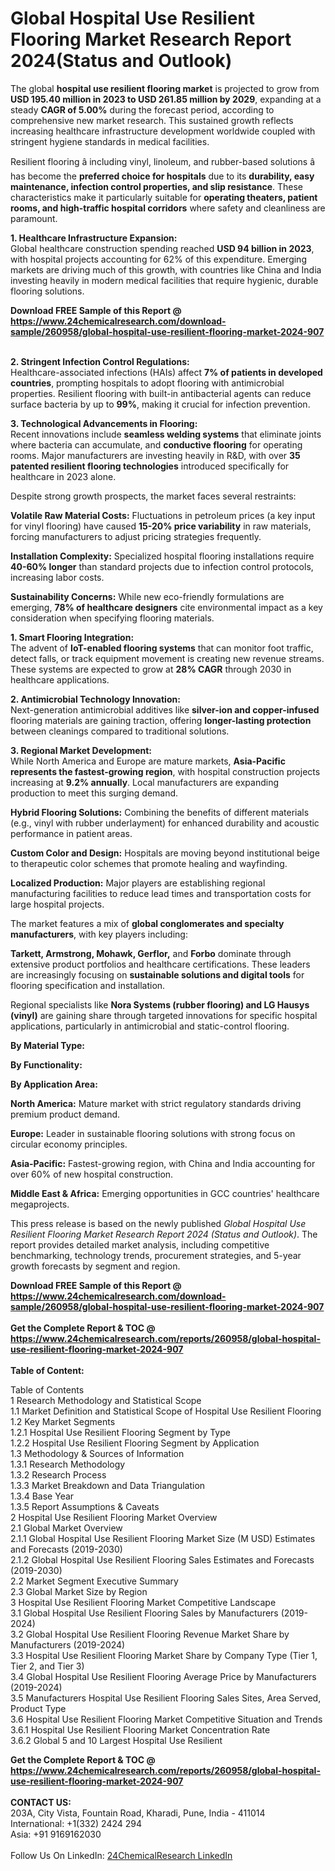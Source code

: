 <h1>Global Hospital Use Resilient Flooring Market Research Report 2024(Status and Outlook)</h1><p>The global <strong>hospital use resilient flooring market</strong> is projected to grow from <strong>USD 195.40 million in 2023 to USD 261.85 million by 2029</strong>, expanding at a steady <strong>CAGR of 5.00%</strong> during the forecast period, according to comprehensive new market research. This sustained growth reflects increasing healthcare infrastructure development worldwide coupled with stringent hygiene standards in medical facilities.</p><p>Resilient flooring â including vinyl, linoleum, and rubber-based solutions â has become the <strong>preferred choice for hospitals</strong> due to its <strong>durability, easy maintenance, infection control properties, and slip resistance</strong>. These characteristics make it particularly suitable for <strong>operating theaters, patient rooms, and high-traffic hospital corridors</strong> where safety and cleanliness are paramount.</p><p><strong>1. Healthcare Infrastructure Expansion:</strong><br>
Global healthcare construction spending reached <strong>USD 94 billion in 2023</strong>, with hospital projects accounting for 62% of this expenditure. Emerging markets are driving much of this growth, with countries like China and India investing heavily in modern medical facilities that require hygienic, durable flooring solutions.</p><div><b>Download FREE Sample of this Report @ 
            <a href="https://www.24chemicalresearch.com/download-sample/260958/global-hospital-use-resilient-flooring-market-2024-907">
            https://www.24chemicalresearch.com/download-sample/260958/global-hospital-use-resilient-flooring-market-2024-907</a></b></div><br><p><strong>2. Stringent Infection Control Regulations:</strong><br>
Healthcare-associated infections (HAIs) affect <strong>7% of patients in developed countries</strong>, prompting hospitals to adopt flooring with antimicrobial properties. Resilient flooring with built-in antibacterial agents can reduce surface bacteria by up to <strong>99%</strong>, making it crucial for infection prevention.</p><p><strong>3. Technological Advancements in Flooring:</strong><br>
Recent innovations include <strong>seamless welding systems</strong> that eliminate joints where bacteria can accumulate, and <strong>conductive flooring</strong> for operating rooms. Major manufacturers are investing heavily in R&amp;D, with over <strong>35 patented resilient flooring technologies</strong> introduced specifically for healthcare in 2023 alone.</p><p>Despite strong growth prospects, the market faces several restraints:</p><p><strong>Volatile Raw Material Costs:</strong> Fluctuations in petroleum prices (a key input for vinyl flooring) have caused <strong>15-20% price variability</strong> in raw materials, forcing manufacturers to adjust pricing strategies frequently.</p><p><strong>Installation Complexity:</strong> Specialized hospital flooring installations require <strong>40-60% longer</strong> than standard projects due to infection control protocols, increasing labor costs.</p><p><strong>Sustainability Concerns:</strong> While new eco-friendly formulations are emerging, <strong>78% of healthcare designers</strong> cite environmental impact as a key consideration when specifying flooring materials.</p><p><strong>1. Smart Flooring Integration:</strong><br>
The advent of <strong>IoT-enabled flooring systems</strong> that can monitor foot traffic, detect falls, or track equipment movement is creating new revenue streams. These systems are expected to grow at <strong>28% CAGR</strong> through 2030 in healthcare applications.</p><p><strong>2. Antimicrobial Technology Innovation:</strong><br>
Next-generation antimicrobial additives like <strong>silver-ion and copper-infused</strong> flooring materials are gaining traction, offering <strong>longer-lasting protection</strong> between cleanings compared to traditional solutions.</p><p><strong>3. Regional Market Development:</strong><br>
While North America and Europe are mature markets, <strong>Asia-Pacific represents the fastest-growing region</strong>, with hospital construction projects increasing at <strong>9.2% annually</strong>. Local manufacturers are expanding production to meet this surging demand.</p><p><strong>Hybrid Flooring Solutions:</strong> Combining the benefits of different materials (e.g., vinyl with rubber underlayment) for enhanced durability and acoustic performance in patient areas.</p><p><strong>Custom Color and Design:</strong> Hospitals are moving beyond institutional beige to therapeutic color schemes that promote healing and wayfinding.</p><p><strong>Localized Production:</strong> Major players are establishing regional manufacturing facilities to reduce lead times and transportation costs for large hospital projects.</p><p>The market features a mix of <strong>global conglomerates and specialty manufacturers</strong>, with key players including:</p><p><strong>Tarkett, Armstrong, Mohawk, Gerflor,</strong> and <strong>Forbo</strong> dominate through extensive product portfolios and healthcare certifications. These leaders are increasingly focusing on <strong>sustainable solutions and digital tools</strong> for flooring specification and installation.</p><p>Regional specialists like <strong>Nora Systems (rubber flooring) and LG Hausys (vinyl)</strong> are gaining share through targeted innovations for specific hospital applications, particularly in antimicrobial and static-control flooring.</p><p><strong>By Material Type:</strong></p><p><strong>By Functionality:</strong></p><p><strong>By Application Area:</strong></p><p><strong>North America:</strong> Mature market with strict regulatory standards driving premium product demand.</p><p><strong>Europe:</strong> Leader in sustainable flooring solutions with strong focus on circular economy principles.</p><p><strong>Asia-Pacific:</strong> Fastest-growing region, with China and India accounting for over 60% of new hospital construction.</p><p><strong>Middle East &amp; Africa:</strong> Emerging opportunities in GCC countries' healthcare megaprojects.</p><p>This press release is based on the newly published <em>Global Hospital Use Resilient Flooring Market Research Report 2024 (Status and Outlook)</em>. The report provides detailed market analysis, including competitive benchmarking, technology trends, procurement strategies, and 5-year growth forecasts by segment and region.</p><div><b>Download FREE Sample of this Report @ 
            <a href="https://www.24chemicalresearch.com/download-sample/260958/global-hospital-use-resilient-flooring-market-2024-907">
            https://www.24chemicalresearch.com/download-sample/260958/global-hospital-use-resilient-flooring-market-2024-907</a></b></div><br><div><b>Get the Complete Report & TOC @ 
            <a href="https://www.24chemicalresearch.com/reports/260958/global-hospital-use-resilient-flooring-market-2024-907">
            https://www.24chemicalresearch.com/reports/260958/global-hospital-use-resilient-flooring-market-2024-907</a></b></div><br>
            <b>Table of Content:</b><p>Table of Contents<br />
1 Research Methodology and Statistical Scope<br />
1.1 Market Definition and Statistical Scope of Hospital Use Resilient Flooring<br />
1.2 Key Market Segments<br />
1.2.1 Hospital Use Resilient Flooring Segment by Type<br />
1.2.2 Hospital Use Resilient Flooring Segment by Application<br />
1.3 Methodology & Sources of Information<br />
1.3.1 Research Methodology<br />
1.3.2 Research Process<br />
1.3.3 Market Breakdown and Data Triangulation<br />
1.3.4 Base Year<br />
1.3.5 Report Assumptions & Caveats<br />
2 Hospital Use Resilient Flooring Market Overview<br />
2.1 Global Market Overview<br />
2.1.1 Global Hospital Use Resilient Flooring Market Size (M USD) Estimates and Forecasts (2019-2030)<br />
2.1.2 Global Hospital Use Resilient Flooring Sales Estimates and Forecasts (2019-2030)<br />
2.2 Market Segment Executive Summary<br />
2.3 Global Market Size by Region<br />
3 Hospital Use Resilient Flooring Market Competitive Landscape<br />
3.1 Global Hospital Use Resilient Flooring Sales by Manufacturers (2019-2024)<br />
3.2 Global Hospital Use Resilient Flooring Revenue Market Share by Manufacturers (2019-2024)<br />
3.3 Hospital Use Resilient Flooring Market Share by Company Type (Tier 1, Tier 2, and Tier 3)<br />
3.4 Global Hospital Use Resilient Flooring Average Price by Manufacturers (2019-2024)<br />
3.5 Manufacturers Hospital Use Resilient Flooring Sales Sites, Area Served, Product Type<br />
3.6 Hospital Use Resilient Flooring Market Competitive Situation and Trends<br />
3.6.1 Hospital Use Resilient Flooring Market Concentration Rate<br />
3.6.2 Global 5 and 10 Largest Hospital Use Resilient </p><div><b>Get the Complete Report & TOC @ 
            <a href="https://www.24chemicalresearch.com/reports/260958/global-hospital-use-resilient-flooring-market-2024-907">
            https://www.24chemicalresearch.com/reports/260958/global-hospital-use-resilient-flooring-market-2024-907</a></b></div><br><b>CONTACT US:</b><br>
            203A, City Vista, Fountain Road, Kharadi, Pune, India - 411014<br>
            International: +1(332) 2424 294<br>
            Asia: +91 9169162030 <br><br>
            Follow Us On LinkedIn: <a href="https://www.linkedin.com/company/24chemicalresearch/">24ChemicalResearch LinkedIn</a>